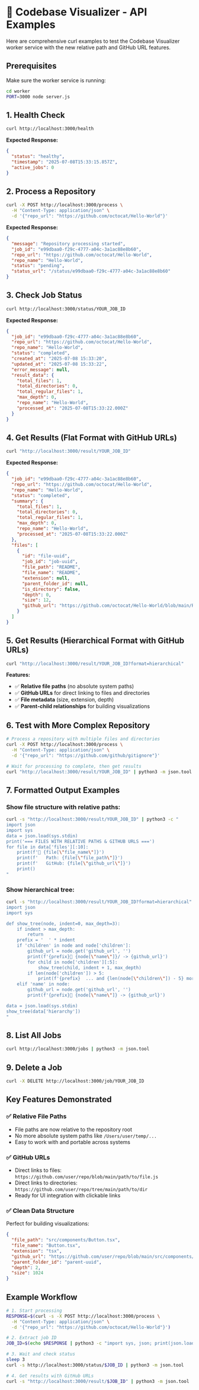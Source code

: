 # 🚀 Codebase Visualizer - API Examples

Here are comprehensive curl examples to test the Codebase Visualizer worker service with the new relative path and GitHub URL features.

## Prerequisites

Make sure the worker service is running:
```bash
cd worker
PORT=3000 node server.js
```

## 1. Health Check
```bash
curl http://localhost:3000/health
```

**Expected Response:**
```json
{
  "status": "healthy",
  "timestamp": "2025-07-08T15:33:15.857Z",
  "active_jobs": 0
}
```

## 2. Process a Repository
```bash
curl -X POST http://localhost:3000/process \
  -H "Content-Type: application/json" \
  -d '{"repo_url": "https://github.com/octocat/Hello-World"}'
```

**Expected Response:**
```json
{
  "message": "Repository processing started",
  "job_id": "e99dbaa0-f29c-4777-a04c-3a1ac88e8b60",
  "repo_url": "https://github.com/octocat/Hello-World",
  "repo_name": "Hello-World",
  "status": "pending",
  "status_url": "/status/e99dbaa0-f29c-4777-a04c-3a1ac88e8b60"
}
```

## 3. Check Job Status
```bash
curl http://localhost:3000/status/YOUR_JOB_ID
```

**Expected Response:**
```json
{
  "job_id": "e99dbaa0-f29c-4777-a04c-3a1ac88e8b60",
  "repo_url": "https://github.com/octocat/Hello-World",
  "repo_name": "Hello-World",
  "status": "completed",
  "created_at": "2025-07-08 15:33:20",
  "updated_at": "2025-07-08 15:33:22",
  "error_message": null,
  "result_data": {
    "total_files": 1,
    "total_directories": 0,
    "total_regular_files": 1,
    "max_depth": 0,
    "repo_name": "Hello-World",
    "processed_at": "2025-07-08T15:33:22.000Z"
  }
}
```

## 4. Get Results (Flat Format with GitHub URLs)
```bash
curl "http://localhost:3000/result/YOUR_JOB_ID"
```

**Expected Response:**
```json
{
  "job_id": "e99dbaa0-f29c-4777-a04c-3a1ac88e8b60",
  "repo_url": "https://github.com/octocat/Hello-World",
  "repo_name": "Hello-World",
  "status": "completed",
  "summary": {
    "total_files": 1,
    "total_directories": 0,
    "total_regular_files": 1,
    "max_depth": 0,
    "repo_name": "Hello-World",
    "processed_at": "2025-07-08T15:33:22.000Z"
  },
  "files": [
    {
      "id": "file-uuid",
      "job_id": "job-uuid",
      "file_path": "README",
      "file_name": "README",
      "extension": null,
      "parent_folder_id": null,
      "is_directory": false,
      "depth": 0,
      "size": 12,
      "github_url": "https://github.com/octocat/Hello-World/blob/main/README"
    }
  ]
}
```

## 5. Get Results (Hierarchical Format with GitHub URLs)
```bash
curl "http://localhost:3000/result/YOUR_JOB_ID?format=hierarchical"
```

**Features:**
- ✅ **Relative file paths** (no absolute system paths)
- ✅ **GitHub URLs** for direct linking to files and directories
- ✅ **File metadata** (size, extension, depth)
- ✅ **Parent-child relationships** for building visualizations

## 6. Test with More Complex Repository
```bash
# Process a repository with multiple files and directories
curl -X POST http://localhost:3000/process \
  -H "Content-Type: application/json" \
  -d '{"repo_url": "https://github.com/github/gitignore"}'

# Wait for processing to complete, then get results
curl "http://localhost:3000/result/YOUR_JOB_ID" | python3 -m json.tool
```

## 7. Formatted Output Examples

### Show file structure with relative paths:
```bash
curl -s "http://localhost:3000/result/YOUR_JOB_ID" | python3 -c "
import json
import sys
data = json.load(sys.stdin)
print('=== FILES WITH RELATIVE PATHS & GITHUB URLS ===')
for file in data['files'][:10]:
    print(f'📄 {file[\"file_name\"]}')
    print(f'   Path: {file[\"file_path\"]}')
    print(f'   GitHub: {file[\"github_url\"]}')
    print()
"
```

### Show hierarchical tree:
```bash
curl -s "http://localhost:3000/result/YOUR_JOB_ID?format=hierarchical" | python3 -c "
import json
import sys

def show_tree(node, indent=0, max_depth=3):
    if indent > max_depth:
        return
    prefix = '  ' * indent
    if 'children' in node and node['children']:
        github_url = node.get('github_url', '')
        print(f'{prefix}📁 {node[\"name\"]}/ -> {github_url}')
        for child in node['children'][:5]:
            show_tree(child, indent + 1, max_depth)
        if len(node['children']) > 5:
            print(f'{prefix}  ... and {len(node[\"children\"]) - 5} more items')
    elif 'name' in node:
        github_url = node.get('github_url', '')
        print(f'{prefix}📄 {node[\"name\"]} -> {github_url}')

data = json.load(sys.stdin)
show_tree(data['hierarchy'])
"
```

## 8. List All Jobs
```bash
curl http://localhost:3000/jobs | python3 -m json.tool
```

## 9. Delete a Job
```bash
curl -X DELETE http://localhost:3000/job/YOUR_JOB_ID
```

## Key Features Demonstrated

### ✅ Relative File Paths
- File paths are now relative to the repository root
- No more absolute system paths like `/Users/user/temp/...`
- Easy to work with and portable across systems

### ✅ GitHub URLs
- Direct links to files: `https://github.com/user/repo/blob/main/path/to/file.js`
- Direct links to directories: `https://github.com/user/repo/tree/main/path/to/dir`
- Ready for UI integration with clickable links

### ✅ Clean Data Structure
Perfect for building visualizations:
```json
{
  "file_path": "src/components/Button.tsx",
  "file_name": "Button.tsx",
  "extension": "tsx",
  "github_url": "https://github.com/user/repo/blob/main/src/components/Button.tsx",
  "parent_folder_id": "parent-uuid",
  "depth": 2,
  "size": 1024
}
```

## Example Workflow

```bash
# 1. Start processing
RESPONSE=$(curl -s -X POST http://localhost:3000/process \
  -H "Content-Type: application/json" \
  -d '{"repo_url": "https://github.com/octocat/Hello-World"}')

# 2. Extract job ID
JOB_ID=$(echo $RESPONSE | python3 -c "import sys, json; print(json.load(sys.stdin)['job_id'])")

# 3. Wait and check status
sleep 3
curl -s http://localhost:3000/status/$JOB_ID | python3 -m json.tool

# 4. Get results with GitHub URLs
curl -s "http://localhost:3000/result/$JOB_ID" | python3 -m json.tool
``` 